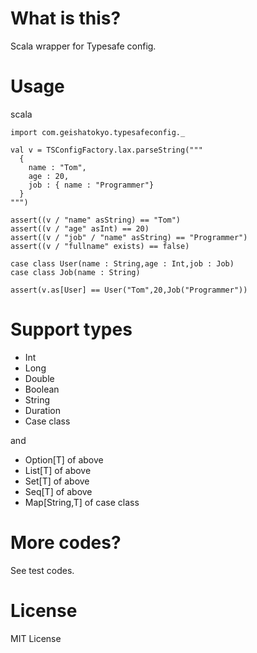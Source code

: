 # What is this?

Scala wrapper for Typesafe config.

# Usage

scala

    import com.geishatokyo.typesafeconfig._
    
    val v = TSConfigFactory.lax.parseString("""
      {
        name : "Tom",
        age : 20,
        job : { name : "Programmer"}
      }
    """)

    assert((v / "name" asString) == "Tom")
    assert((v / "age" asInt) == 20)
    assert((v / "job" / "name" asString) == "Programmer")
    assert((v / "fullname" exists) == false)
    
    case class User(name : String,age : Int,job : Job)
    case class Job(name : String)
    
    assert(v.as[User] == User("Tom",20,Job("Programmer"))

# Support types

* Int
* Long
* Double
* Boolean
* String
* Duration
* Case class

and 

* Option[T] of above
* List[T] of above
* Set[T] of above
* Seq[T] of above
* Map[String,T] of case class

# More codes?

See test codes.


# License

MIT License
